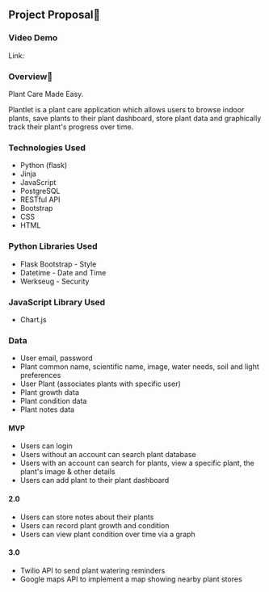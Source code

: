 ## Project Proposal🌱

### Video Demo

Link:

### Overview🌿

Plant Care Made Easy.

Plantlet is a plant care application which allows users to browse indoor plants, save plants to their plant dashboard, 
store plant data and graphically track their plant's progress over time. 


### Technologies Used

- Python (flask)
- Jinja
- JavaScript
- PostgreSQL
- RESTful API
- Bootstrap
- CSS
- HTML

### Python Libraries Used

- Flask Bootstrap - Style
- Datetime - Date and Time
- Werkseug - Security

### JavaScript Library Used

- Chart.js


### Data

- User email, password
- Plant common name, scientific name, image, water needs, soil and light preferences
- User Plant (associates plants with specific user)
- Plant growth data
- Plant condition data
- Plant notes data


#### MVP
- Users can login
- Users without an account can search plant database
- Users with an account can search for plants, view a specific plant, the plant's image & other details
- Users can add plant to their plant dashboard


#### 2.0 

- Users can store notes about their plants
- Users can record plant growth and condition
- Users can view plant condition over time via a graph


#### 3.0

- Twilio API to send plant watering reminders
- Google maps API to implement a map showing nearby plant stores
